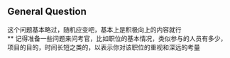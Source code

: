 ## General Question  

这个问题基本略过，随机应变吧，基本上是积极向上的内容就行  
\*\* 记得准备一些问题来问考官，比如职位的基本情况，类似参与的人员有多少，项目的目的，时间长短之类的，以表示你对该职位的重视和深远的考量
